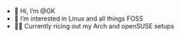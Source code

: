 - 👋 Hi, I’m @GK
- 👀 I’m interested in Linux and all things FOSS
- 🧙‍♂️ Currently ricing out my Arch and openSUSE setups
<!---
GK-180/GK-180 is a ✨ special ✨ repository because its `README.md` (this file) appears on your GitHub profile.
You can click the Preview link to take a look at your changes.
--->
